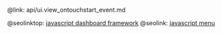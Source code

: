 @link: api/ui.view_ontouchstart_event.md

@seolinktop: [javascript dashboard framework](https://webix.com)
@seolink: [javascript menu](https://webix.com/widget/menu/)